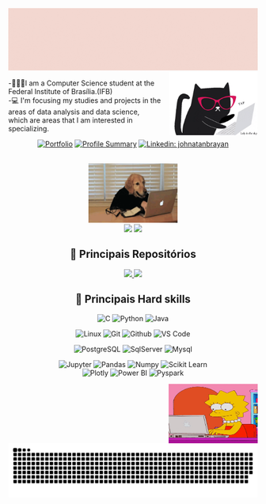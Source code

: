 <img src="https://github.com/ninivehelen/ninivehelen/blob/main/gif_apresentacao2.gif" width="" /> 
 <img align='right' src="https://github.com/ninivehelen/ninivehelen/blob/main/giphy.gif" width="179">
<p tex-Align="center">
<p> -👩🏽‍🎓I am a Computer Science student at the Federal Institute of Brasília.(IFB)</br> 
    -💻 I'm focusing my studies and projects in the areas of data analysis and data science,</br>
which are areas that I am interested in specializing.
<p>
<p>
</p>
<center>




[![Portfolio](https://img.shields.io/badge/-Portfolio-white?style=flat-square&logo=Portfolio&logoColor=black&link=https://ninivehelen.github.io/portfolio_ninive/)](https://ninivehelen.github.io/portfolio_ninive/)
[![Profile Summary](https://img.shields.io/badge/-Profile%20Summary-222222?style=flat-square&logo=ghost&logoColor=white&link=https://octoprofile.vercel.app/user?id=ninivehelen)](https://octoprofile.vercel.app/user?id=ninivehelen)
[![Linkedin: johnatanbrayan](https://img.shields.io/badge/-Linkedin-blue?style=flat-square&logo=Linkedin&logoColor=white&link=https://www.linkedin.com/in/ninivehelen/)](https://www.linkedin.com/in/ninivehelen/)

<br>
 <img align="li" alt="gif" height="120" width="180"  src="https://github.com/ninivehelen/ninivehelen/blob/main/dog.gif">
 <div>

  
  <img height="170em" src="https://github-readme-stats.vercel.app/api?username=ninivehelen&show_icons=true&theme=panda&include_all_commits=true&count_private=true"/>
  <img height="170em" src="https://github-readme-stats.vercel.app/api/top-langs/?username=ninivehelen&layout=compact&langs_count=16&theme=panda"/>
   
   
 ## 📂 Principais Repositórios
<a href="https://github.com/ninivehelen/Analise_De_Dados">
  <img height="120em" src="https://github-readme-stats.vercel.app/api/pin/?username=ninivehelen&repo=Analise_De_Dados&theme=panda" />
</a>

<a href="https://github.com/ninivehelen/Modelos_Machine_Learning">
  <img height="120em" src="https://github-readme-stats.vercel.app/api/pin/?username=ninivehelen&repo=Modelos_Machine_Learning&theme=panda" />
</a>
   
 ## 🔨 Principais Hard skills
 
 ![C]( https://img.shields.io/badge/--black?style=flat-square&logo=C)
 ![Python](https://img.shields.io/badge/-Python-black?style=flat-square&logo=Python)
 ![Java](https://img.shields.io/badge/-Java-black?style=flat-square&logo=Java)
 
 ![Linux](https://img.shields.io/badge/-Linux-black?style=flat-square&logo=Linux)
 ![Git](https://img.shields.io/badge/-Git-black?style=flat-square&logo=Git)
 ![Github](https://img.shields.io/badge/-Github-black?style=flat-square&logo=Github)
 ![VS Code](https://img.shields.io/badge/-VS%20Code-black?style=flat-square&logo=visual-studio-code)
 
 ![PostgreSQL](https://img.shields.io/badge/-PostgreSQL-black?style=flat-square&logo=PostgreSQL)
 ![SqlServer](https://img.shields.io/badge/-SqlServer-black?style=flat-square&logo=Sqlserver)
 ![Mysql](https://img.shields.io/badge/-Mysql-black?style=flat-square&logo=Mysql)
 
 ![Jupyter](https://img.shields.io/badge/-Jupyter-black?style=flat-square&logo=Jupyter)
 ![Pandas](https://img.shields.io/badge/-Pandas-black?style=flat-square&logo=Pandas)
 ![Numpy](https://img.shields.io/badge/-Numpy-black?style=flat-square&logo=Numpy)
 ![Scikit Learn](https://img.shields.io/badge/-Scikit%20Learn-black?style=flat-square&logo=scikit-learn)
 <br>
 ![Plotly](https://img.shields.io/badge/-Plotly-black?style=flat-square&logo=Plotly)
 ![Power BI](https://img.shields.io/badge/-Power%20BI-black?style=plastic&logo=Power-BI)
 ![Pyspark](https://img.shields.io/badge/-Pyspark-black?style=flat-square&logo=Apache-Spark)
 

<img align="right" alt="gif" height="120" width="180" src="https://github.com/ninivehelen/ninivehelen/blob/main/lisa.gif">

  ![Snake animation](https://github.com/ninivehelen/ninivehelen/blob/main/github-contribution-grid-snake.svg)
 
</div>
 

